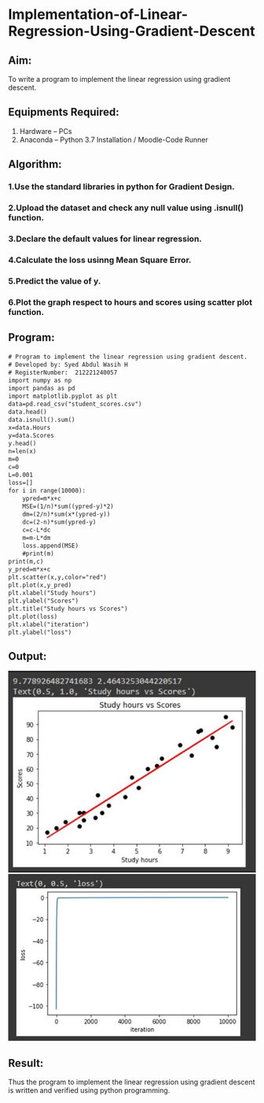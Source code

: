 # Implementation-of-Linear-Regression-Using-Gradient-Descent

## Aim:
To write a program to implement the linear regression using gradient descent.

## Equipments Required:
1. Hardware – PCs
2. Anaconda – Python 3.7 Installation / Moodle-Code Runner

## Algorithm:
### 1.Use the standard libraries in python for Gradient Design.
### 2.Upload the dataset and check any null value using .isnull() function.
### 3.Declare the default values for linear regression.
### 4.Calculate the loss usinng Mean Square Error.
### 5.Predict the value of y.
### 6.Plot the graph respect to hours and scores using scatter plot function.

## Program:
~~~
# Program to implement the linear regression using gradient descent.
# Developed by: Syed Abdul Wasih H
# RegisterNumber:  212221240057
import numpy as np
import pandas as pd
import matplotlib.pyplot as plt
data=pd.read_csv("student_scores.csv")
data.head()
data.isnull().sum()
x=data.Hours
y=data.Scores
y.head()
n=len(x)
m=0
c=0
L=0.001
loss=[]
for i in range(10000):
    ypred=m*x+c
    MSE=(1/n)*sum((ypred-y)*2)
    dm=(2/n)*sum(x*(ypred-y))
    dc=(2-n)*sum(ypred-y)
    c=c-L*dc
    m=m-L*dm
    loss.append(MSE)
    #print(m)
print(m,c)
y_pred=m*x+c
plt.scatter(x,y,color="red")
plt.plot(x,y_pred)
plt.xlabel("Study hours")
plt.ylabel("Scores")
plt.title("Study hours vs Scores")
plt.plot(loss)
plt.xlabel("iteration")
plt.ylabel("loss")
~~~

## Output:
![Output](1.png)
![Output](2.png)


## Result:
Thus the program to implement the linear regression using gradient descent is written and verified using python programming.
